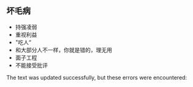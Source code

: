 ## 坏毛病

-   持强凌弱
-   重视利益
-   "吃人“
-   和大部分人不一样，你就是错的，理无用
-   面子工程
-   不能接受批评

The text was updated successfully, but these errors were encountered: